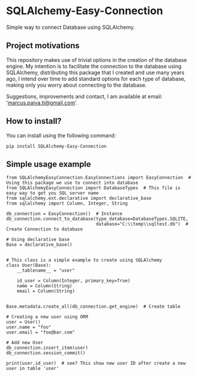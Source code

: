 # SQLAlchemy-Easy-Connection
Simple way to connect Database using SQLAlchemy.
## Project motivations
This repository makes use of trivial options in the creation of the database engine.
My intention is to facilitate the connection to the database using SQLAlchemy, distributing this package that I created and use many years ago, I intend over time to add standard options for each type of database, making only you worry about connecting to the database.


Suggestions, improvements and contact, I am available at email: 'marcus.paiva.ti@gmail.com'.

## How to install?
You can install using the following command:
```
pip install SQLAlchemy-Easy-Connection
```

## Simple usage example
```
from SQLAlchemyEasyConnection.EasyConnections import EasyConnection  # Using this package we use to connect into database
from SQLAlchemyEasyConnection import DatabaseTypes  # This file is easy way to get you SQL server name
from sqlalchemy.ext.declarative import declarative_base
from sqlalchemy import Column, Integer, String

db_connection = EasyConnection()  # Instance
db_connection.connect_to_database(type_database=DatabaseTypes.SQLITE,
                                  database="C:\\temp\\sqltest.db")  # Create Connection to database

# Using declarative base
Base = declarative_base()


# This class is a simple example to create using SQLAlchemy
class User(Base):
    __tablename__ = "user"

    id_user = Column(Integer, primary_key=True)
    name = Column(String)
    email = Column(String)


Base.metadata.create_all(db_connection.get_engine)  # Create table

# Creating a new user using ORM
user = User()
user.name = "foo"
user.email = "foo@bar.com"

# Add new User
db_connection.insert_item(user)
db_connection.session_commit()

print(user.id_user)  # see? This show new user ID after create a new user in table 'user'
```